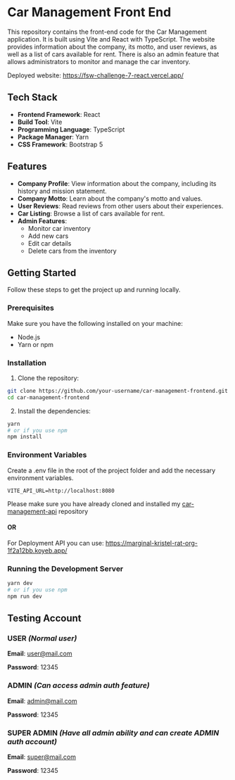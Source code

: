 # Car Management Front End

This repository contains the front-end code for the Car Management application. It is built using Vite and React with TypeScript. The website provides information about the company, its motto, and user reviews, as well as a list of cars available for rent. There is also an admin feature that allows administrators to monitor and manage the car inventory.

Deployed website: https://fsw-challenge-7-react.vercel.app/

## Tech Stack

- **Frontend Framework**: React
- **Build Tool**: Vite
- **Programming Language**: TypeScript
- **Package Manager**: Yarn
- **CSS Framework**: Bootstrap 5

## Features

- **Company Profile**: View information about the company, including its history and mission statement.
- **Company Motto**: Learn about the company's motto and values.
- **User Reviews**: Read reviews from other users about their experiences.
- **Car Listing**: Browse a list of cars available for rent.
- **Admin Features**:
  - Monitor car inventory
  - Add new cars
  - Edit car details
  - Delete cars from the inventory

## Getting Started

Follow these steps to get the project up and running locally.

### Prerequisites

Make sure you have the following installed on your machine:

- Node.js
- Yarn or npm

### Installation

1. Clone the repository:

```bash
git clone https://github.com/your-username/car-management-frontend.git
cd car-management-frontend
```

2. Install the dependencies:

```bash
yarn
# or if you use npm
npm install
```
### Environment Variables
Create a .env file in the root of the project folder and add the necessary environment variables. 
```
VITE_API_URL=http://localhost:8080
```
Please make sure you have already cloned and installed my [car-management-api](https://github.com/Dikus21/Car-Management-API) repository

#### OR

For Deployment API you can use: https://marginal-kristel-rat-org-1f2a12bb.koyeb.app/

### Running the Development Server

```bash
yarn dev
# or if you use npm
npm run dev
```

## Testing Account

### USER *(Normal user)*

**Email**: user@mail.com

**Password**: 12345

### ADMIN *(Can access admin auth feature)*

**Email**: admin@mail.com

**Password**: 12345

### SUPER ADMIN *(Have all admin ability and can create ADMIN auth account)*

**Email**: super@mail.com

**Password**: 12345

